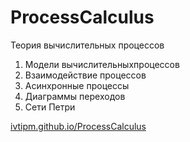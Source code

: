 # ProcessCalculus
Теория вычислительных процессов

1. Модели вычислительныхпроцессов
2. Взаимодействие процессов
3. Асинхронные процессы
4. Диаграммы переходов
5. Сети Петри

[ivtipm.github.io/ProcessCalculus](https://ivtipm.github.io/ProcessCalculus)
